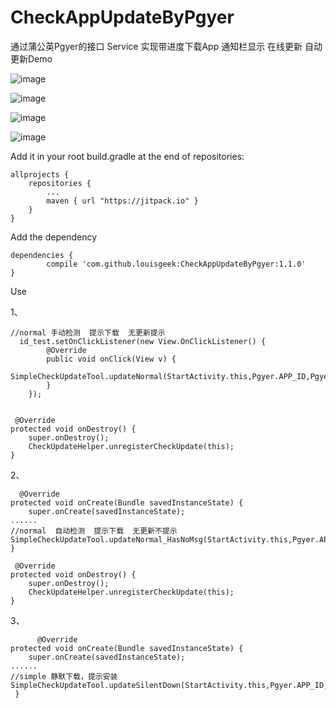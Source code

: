 # CheckAppUpdateByPgyer
通过蒲公英Pgyer的接口 Service 实现带进度下载App 通知栏显示 在线更新 自动更新Demo

![image](https://raw.githubusercontent.com/louisgeek/CheckAppUpdateByPgyer/master/screenshots/pic1.png)

![image](https://raw.githubusercontent.com/louisgeek/CheckAppUpdateByPgyer/master/screenshots/pic2.png)

![image](https://raw.githubusercontent.com/louisgeek/CheckAppUpdateByPgyer/master/screenshots/pic3.png)

![image](https://raw.githubusercontent.com/louisgeek/CheckAppUpdateByPgyer/master/screenshots/pic4.png)







Add it in your root build.gradle at the end of repositories:

    allprojects {
		repositories {
			...
			maven { url "https://jitpack.io" }
		}
	}




Add the dependency

    dependencies {
	        compile 'com.github.louisgeek:CheckAppUpdateByPgyer:1.1.0'
	}




Use

1、

    //normal 手动检测  提示下载  无更新提示
      id_test.setOnClickListener(new View.OnClickListener() {
            @Override
            public void onClick(View v) {
                SimpleCheckUpdateTool.updateNormal(StartActivity.this,Pgyer.APP_ID,Pgyer.API_KEY);
            }
        });


     @Override
    protected void onDestroy() {
        super.onDestroy();
        CheckUpdateHelper.unregisterCheckUpdate(this);
    }

2、	
		
	  @Override
    protected void onCreate(Bundle savedInstanceState) {
        super.onCreate(savedInstanceState);	
	......
    //normal  自动检测  提示下载  无更新不提示
    SimpleCheckUpdateTool.updateNormal_HasNoMsg(StartActivity.this,Pgyer.APP_ID,Pgyer.API_KEY);
	}
		
     @Override
    protected void onDestroy() {
        super.onDestroy();
        CheckUpdateHelper.unregisterCheckUpdate(this);
    }


3、
		
		  @Override
    protected void onCreate(Bundle savedInstanceState) {
        super.onCreate(savedInstanceState);
	......
    //simple 静默下载，提示安装
    SimpleCheckUpdateTool.updateSilentDown(StartActivity.this,Pgyer.APP_ID,Pgyer.API_KEY);
     }
